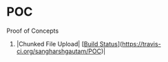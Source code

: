 # POC

Proof of Concepts

1. |Chunked File Upload| [[Build Status](https://travis-ci.org/sangharshgautam/POC.svg)](https://travis-ci.org/sangharshgautam/POC)|
